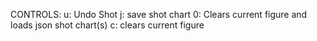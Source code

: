 CONTROLS: 
u: Undo Shot
j: save shot chart
0: Clears current figure and loads json shot chart(s)
c: clears current figure
